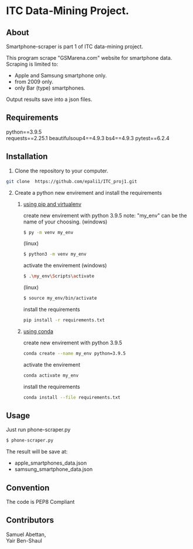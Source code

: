# ITC Data-Mining Project.

## About
Smartphone-scraper is part 1 of ITC data-mining project.

This program scrape "GSMarena.com" website for smartphone data.
Scraping is limited to:
* Apple and Samsung smartphone only.
* from 2009 only.
* only Bar (type) smartphones.

Output results save into a json files.

## Requirements

python==3.9.5  
requests==2.25.1
beautifulsoup4==4.9.3
bs4==4.9.3
pytest==6.2.4

## Installation

1. Clone the repository to your computer.

```bash
git clone  https://github.com/epali1/ITC_proj1.git
```

2. Create a python new envirement and install the requirements  
   1. [using pip and virtualenv](https://packaging.python.org/guides/installing-using-pip-and-virtual-environments/)

      create new envirement with python 3.9.5
      note: "my_env" can be the name of your choosing.
      (windows)
       ```bash
      $ py -m venv my_env
      ```
      (linux)
       ```bash
      $ python3 -m venv my_env
      ```
      
      activate the envirement 
      (windows)
      ```bash
      $ .\my_env\Scripts\activate
      ```
      (linux)
      ```bash
      $ source my_env/bin/activate
      ```
            
      install the requirements
      
      ```bash
      pip install -r requirements.txt 
      ```

   2. [using conda](https://conda.io/projects/conda/en/latest/user-guide/tasks/manage-environments.html)

      create new envirement with python 3.9.5
      
      ```bash
      conda create --name my_env python=3.9.5
      ```
      activate the envirement 

      ```bash
      conda activate my_env 
      ```
      install the requirements

      ```bash
      conda install --file requirements.txt
      ```
      
## Usage

Just run phone-scraper.py 
```bash
$ phone-scraper.py
```
The result will be save at: 
- apple_smartphones_data.json
- samsung_smartphone_data.json

## Convention
The code is PEP8 Compliant

## Contributors
Samuel Abettan,  
Yair Ben-Shaul
